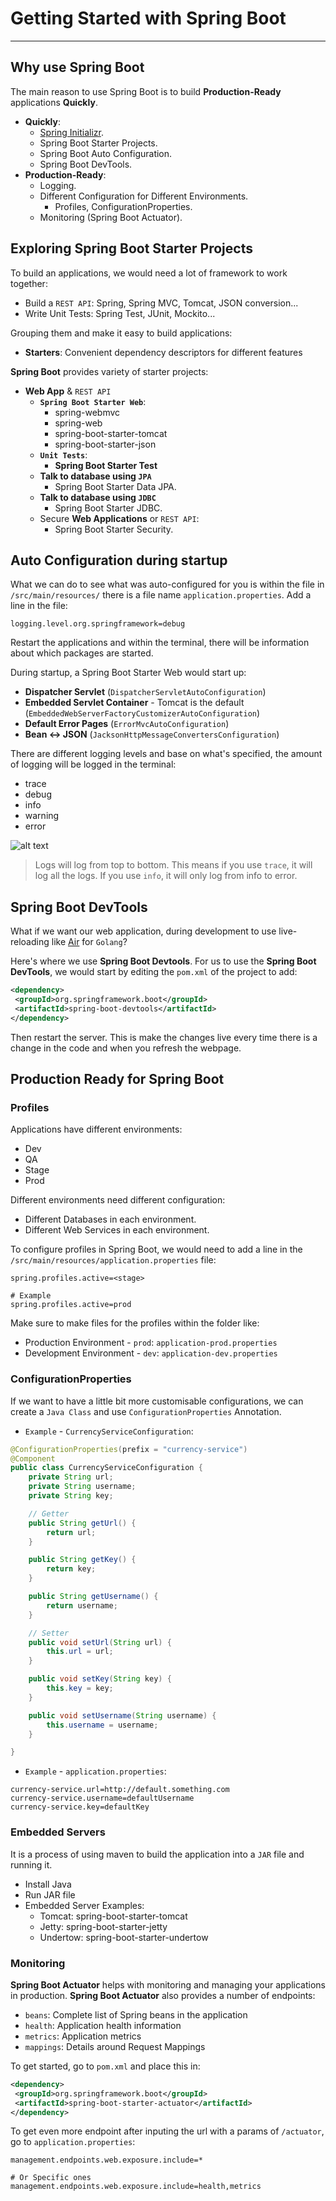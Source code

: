 # Getting Started with Spring Boot

---

## Why use Spring Boot

The main reason to use Spring Boot is to build **Production-Ready** applications **Quickly**.

- **Quickly**:
  - [Spring Initializr](https://start.spring.io/).
  - Spring Boot Starter Projects.
  - Spring Boot Auto Configuration.
  - Spring Boot DevTools.
- **Production-Ready**:
  - Logging.
  - Different Configuration for Different Environments.
    - Profiles, ConfigurationProperties.
  - Monitoring (Spring Boot Actuator).

## Exploring Spring Boot Starter Projects

To build an applications, we would need a lot of framework to work together:

- Build a `REST API`: Spring, Spring MVC, Tomcat, JSON conversion...
- Write Unit Tests: Spring Test, JUnit, Mockito...

Grouping them and make it easy to build applications:

- **Starters**: Convenient dependency descriptors for different features

**Spring Boot** provides variety of starter projects:

- **Web App** & `REST API`
  - **`Spring Boot Starter Web`**:
    - spring-webmvc
    - spring-web
    - spring-boot-starter-tomcat
    - spring-boot-starter-json
  - **`Unit Tests`**:
    - **Spring Boot Starter Test**
  - **Talk to database using `JPA`**
    - Spring Boot Starter Data JPA.
  - **Talk to database using `JDBC`**
    - Spring Boot Starter JDBC.
  - Secure **Web Applications** or `REST API`:
    - Spring Boot Starter Security.

## Auto Configuration during startup

What we can do to see what was auto-configured for you is within the file in `/src/main/resources/` there is a file name `application.properties`. Add a line in the file:

```properties
logging.level.org.springframework=debug
```

Restart the applications and within the terminal, there will be information about which packages are started.

During startup, a Spring Boot Starter Web would start up:

- **Dispatcher Servlet** (`DispatcherServletAutoConfiguration`)
- **Embedded Servlet Container** - Tomcat is the default (`EmbeddedWebServerFactoryCustomizerAutoConfiguration`)
- **Default Error Pages** (`ErrorMvcAutoConfiguration`)
- **Bean <-> JSON** (`JacksonHttpMessageConvertersConfiguration`)

There are different logging levels and base on what's specified, the amount of logging will be logged in the terminal:

- trace
- debug
- info
- warning
- error

![alt text](images/logging_levels.png)

> Logs will log from top to bottom. This means if you use `trace`, it will log all the logs. If you use `info`, it will only log from info to error.

## Spring Boot DevTools

What if we want our web application, during development to use live-reloading like [Air](https://github.com/air-verse/air) for `Golang`?

Here's where we use **Spring Boot Devtools**. For us to use the **Spring Boot DevTools**, we would start by editing the `pom.xml` of the project to add:

```xml
<dependency>
 <groupId>org.springframework.boot</groupId>
 <artifactId>spring-boot-devtools</artifactId>
</dependency>
```

Then restart the server.
This is make the changes live every time there is a change in the code and when you refresh the webpage.

## Production Ready for Spring Boot

### Profiles

Applications have different environments:

- Dev
- QA
- Stage
- Prod

Different environments need different configuration:

- Different Databases in each environment.
- Different Web Services in each environment.

To configure profiles in Spring Boot, we would need to add a line in the `/src/main/resources/application.properties` file:

```properties
spring.profiles.active=<stage>

# Example
spring.profiles.active=prod
```

Make sure to make files for the profiles within the folder like:

- Production Environment - `prod`: `application-prod.properties`
- Development Environment - `dev`: `application-dev.properties`

### ConfigurationProperties

If we want to have a little bit more customisable configurations, we can create a `Java Class` and use `ConfigurationProperties` Annotation.

- `Example` - `CurrencyServiceConfiguration`:

```Java
@ConfigurationProperties(prefix = "currency-service")
@Component
public class CurrencyServiceConfiguration {
    private String url;
    private String username;
    private String key;

    // Getter
    public String getUrl() {
        return url;
    }

    public String getKey() {
        return key;
    }

    public String getUsername() {
        return username;
    }

    // Setter
    public void setUrl(String url) {
        this.url = url;
    }

    public void setKey(String key) {
        this.key = key;
    }

    public void setUsername(String username) {
        this.username = username;
    }

}
```

- `Example` - `application.properties`:

```properties
currency-service.url=http://default.something.com
currency-service.username=defaultUsername
currency-service.key=defaultKey
```

### Embedded Servers

It is a process of using maven to build the application into a `JAR` file and running it.

- Install Java
- Run JAR file
- Embedded Server Examples:
  - Tomcat: spring-boot-starter-tomcat
  - Jetty: spring-boot-starter-jetty
  - Undertow: spring-boot-starter-undertow

### Monitoring

**Spring Boot Actuator** helps with monitoring and managing your applications in production. **Spring Boot Actuator** also provides a number of endpoints:

- `beans`: Complete list of Spring beans in the application
- `health`: Application health information
- `metrics`: Application metrics
- `mappings`: Details around Request Mappings

To get started, go to `pom.xml` and place this in:

```xml
<dependency>
 <groupId>org.springframework.boot</groupId>
 <artifactId>spring-boot-starter-actuator</artifactId>
</dependency>
```

To get even more endpoint after inputing the url with a params of `/actuator`, go to `application.properties`:

```properties
management.endpoints.web.exposure.include=*

# Or Specific ones
management.endpoints.web.exposure.include=health,metrics
```

